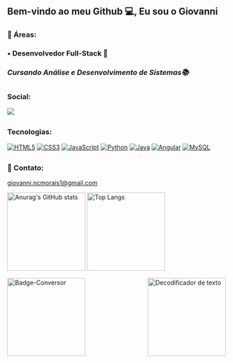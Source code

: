 ##  Bem-vindo ao meu Github 💻, Eu sou o Giovanni

### 💼 Áreas:

### • Desenvolvedor Full-Stack 📌
### _Cursando Análise e Desenvolvimento de Sistemas📚_

##
### Social:

<a href="https://www.linkedin.com/in/giovanni-nascimento-morais-b72377289/" target="_blank"><img src="https://img.shields.io/badge/-LinkedIn-%230077B5?style=for-the-badge&logo=linkedin&logoColor=white" target="_blank"></a> 

##
### Tecnologias:

[![HTML5](https://img.shields.io/badge/HTML5-E34F26?style=for-the-badge&logo=html5&logoColor=white)]()
[![CSS3](https://img.shields.io/badge/CSS3-1572B6?style=for-the-badge&logo=css3&logoColor=white)]()
[![JavaScript](https://img.shields.io/badge/JavaScript-F7DF1E?style=for-the-badge&logo=javascript&logoColor=black)]()
[![Python](https://img.shields.io/badge/Python-14354C?style=for-the-badge&logo=python&logoColor=white)]()
[![Java](https://img.shields.io/badge/Java-ED8B00?style=for-the-badge&logo=openjdk&logoColor=white)]()
[![Angular](https://img.shields.io/badge/Angular-DD0031?style=for-the-badge&logo=angular&logoColor=white)]()
[![MySQL](https://img.shields.io/badge/MySQL-00000F?style=for-the-badge&logo=mysql&logoColor=white)]()

##

### 📧 Contato:

giovanni.ncmorais1@gmail.com

<div>
<img height="180em" src="https://github-readme-stats.vercel.app/api?username=gnmors&show_icons=true&border_radius=3&theme=tokyonight" alt="Anurag's GitHub stats">
<img height="180em" src="https://github-readme-stats.vercel.app/api/top-langs/?username=gnmors&layout=compact&border_radius=3&theme=tokyonight" alt="Top Langs">
</div>

<p>
    <img src="https://github.com/user-attachments/assets/be15de99-2789-4a0d-93a3-10947fb23b20" width="180" alt="Badge-Conversor"/>
    <img src="https://github.com/user-attachments/assets/665837dc-3290-4587-979f-3a9da4505148" align="right" width="180" alt="Decodificador de texto"/>
</p>
